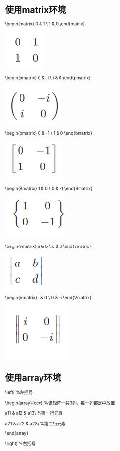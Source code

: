 # 使用matrix环境

 

\begin{matrix} 0 & 1 \\ 1 & 0 \end{matrix} 

![img](clip_image001-1618245417647.png)

\begin{pmatrix} 0 & -i \\ i & 0 \end{pmatrix} 

![0 ](clip_image002.png)

\begin{bmatrix} 0 & -1 \\ 1 & 0 \end{bmatrix}

![img](clip_image003.png)

\begin{Bmatrix} 1 & 0 \\ 0 & -1 \end{Bmatrix}

![img](clip_image004.png)

\begin{vmatrix} a & b \\ c & d \end{vmatrix}

![img](clip_image005.png)

\begin{Vmatrix} i & 0 \\ 0 & -i \end{Vmatrix} 

![img](clip_image006.png)

 

# 使用array环境

 

\left( %左括号 

\begin{array}{ccc} %该矩阵一共3列，每一列都居中放置 

a11 & a12 & a13\\ %第一行元素

a21 & a22 & a23\\ %第二行元素

\end{array} 

\right) %右括号
